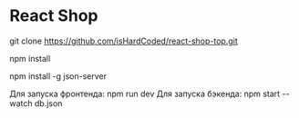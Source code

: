 # React Shop

git clone https://github.com/isHardCoded/react-shop-top.git

npm install

npm install -g json-server

Для запуска фронтенда: npm run dev
Для запуска бэкенда: npm start --watch db.json
